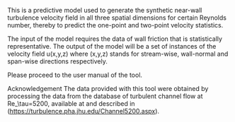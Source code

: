 This is a predictive model used to generate the synthetic near-wall turbulence velocity field in all three spatial dimensions for certain Reynolds number, thereby to predict the one-point and two-point velocity statistics.

The input of the model requires the data of wall friction that is statistically representative. The output of the model will be a set of instances of the velocity field u(x,y,z) where (x,y,z) stands for stream-wise, wall-normal and span-wise directions respectively.

Please proceed to the user manual of the tool.

Acknowledgement
The data provided with this tool were obtained by processing the data from the database of turbulent channel flow at Re_\tau=5200, available at and described in (https://turbulence.pha.jhu.edu/Channel5200.aspx).
